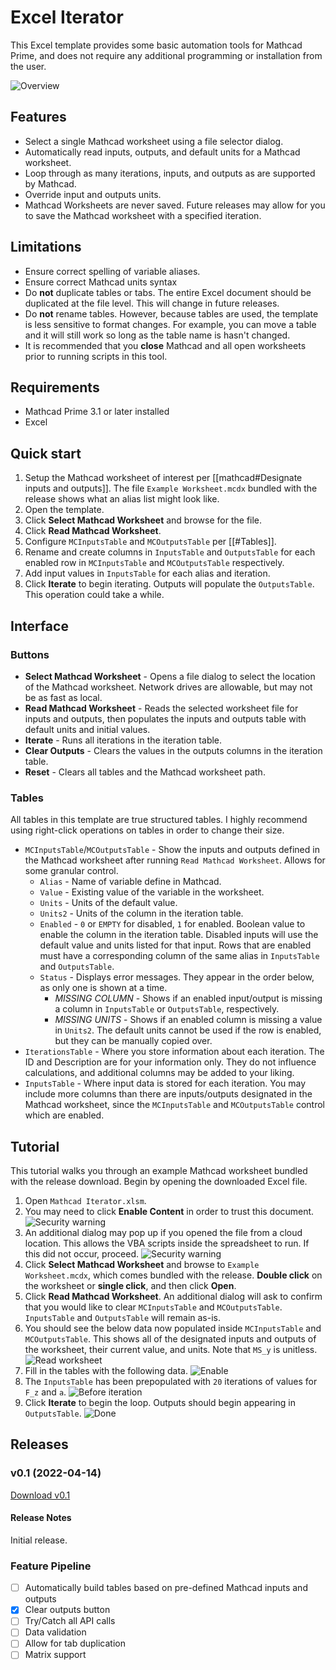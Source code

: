 # Excel Iterator
This Excel template provides some basic automation tools for Mathcad Prime, and does not require any additional programming or installation from the user.

![Overview](img/mathcad_iterator_overview.png)

## Features
- Select a single Mathcad worksheet using a file selector dialog.
- Automatically read inputs, outputs, and default units for a Mathcad worksheet.
- Loop through as many iterations, inputs, and outputs as are supported by Mathcad.
- Override input and outputs units.
- Mathcad Worksheets are never saved. Future releases may allow for you to save the Mathcad worksheet with a specified iteration.

## Limitations
 - Ensure correct spelling of variable aliases.
 - Ensure correct Mathcad units syntax
 - Do **not** duplicate tables or tabs. The entire Excel document should be duplicated at the file level. This will change in future releases.
 - Do **not** rename tables. However, because tables are used, the template is less sensitive to format changes. For example, you can move a table and it will still work so long as the table name is hasn't changed.
 - It is recommended that you **close** Mathcad and all open worksheets prior to running scripts in this tool.

## Requirements
- Mathcad Prime 3.1 or later installed
- Excel

## Quick start
1. Setup the Mathcad worksheet of interest per [[mathcad#Designate inputs and outputs]]. The file `Example Worksheet.mcdx` bundled with the release shows what an alias list might look like.
2. Open the template.
3. Click **Select Mathcad Worksheet** and browse for the file.
4. Click **Read Mathcad Worksheet**.
5. Configure `MCInputsTable` and `MCOutputsTable` per [[#Tables]]. 
6. Rename and create columns in `InputsTable` and `OutputsTable` for each enabled row in `MCInputsTable` and `MCOutputsTable` respectively.
7. Add input values in `InputsTable` for each alias and iteration.
8. Click **Iterate** to begin iterating. Outputs will populate the `OutputsTable`. This operation could take a while.

## Interface
### Buttons
- **Select Mathcad Worksheet** - Opens a file dialog to select the location of the Mathcad worksheet. Network drives are allowable, but may not be as fast as local.
- **Read Mathcad Worksheet** - Reads the selected worksheet file for inputs and outputs, then populates the inputs and outputs table with default units and initial values.
- **Iterate** - Runs all iterations in the iteration table.
- **Clear Outputs** - Clears the values in the outputs columns in the iteration table.
- **Reset** - Clears all tables and the Mathcad worksheet path.

### Tables
All tables in this template are true structured tables. I highly recommend using right-click operations on tables in order to change their size.
- `MCInputsTable`/`MCOutputsTable` - Show the inputs and outputs defined in the Mathcad worksheet after running `Read Mathcad Worksheet`. Allows for some granular control.
	- `Alias` - Name of variable define in Mathcad.
	- `Value` - Existing value of the variable in the worksheet.
	- `Units` - Units of the default value.
	- `Units2` - Units of the column in the iteration table.
	- `Enabled` - `0` or `EMPTY` for disabled, `1` for enabled. Boolean value to enable the column in the iteration table. Disabled inputs will use the default value and units listed for that input. Rows that are enabled must have a corresponding column of the same alias in `InputsTable` and `OutputsTable`.
	- `Status` - Displays error messages. They appear in the order below, as only one is shown at a time.
		- *MISSING COLUMN* - Shows if an enabled input/output is missing a column in `InputsTable` or `OutputsTable`, respectively.
		- *MISSING UNITS* - Shows if an enabled column is missing a value in `Units2`. The default units cannot be used if the row is enabled, but they can be manually copied over.
- `IterationsTable` - Where you store information about each iteration. The ID and Description are for your information only. They do not influence calculations, and additional columns may be added to your liking.
- `InputsTable` - Where input data is stored for each iteration. You may include more columns than there are inputs/outputs designated in the Mathcad worksheet, since the `MCInputsTable` and `MCOutputsTable` control which are enabled.


## Tutorial
This tutorial walks you through an example Mathcad worksheet bundled with the release download. Begin by opening the downloaded Excel file.

1. Open `Mathcad Iterator.xlsm`.
2. You may need to click **Enable Content** in order to trust this document.
   ![Security warning](img/mathcad_iterator_security_warning.png)
3. An additional dialog may pop up if you opened the file from a cloud location. This allows the VBA scripts inside the spreadsheet to run. If this did not occur, proceed.
   ![Security warning](img/mathcad_iterator_security_warning_2.png)
4. Click **Select Mathcad Worksheet** and browse to `Example Worksheet.mcdx`, which comes bundled with the release. **Double click** on the worksheet or **single click**, and then click **Open**.
5. Click **Read Mathcad Worksheet**. An additional dialog will ask to confirm that you would like to clear `MCInputsTable` and `MCOutputsTable`. `InputsTable` and `OutputsTable` will remain as-is.
6. You should see the below data now populated inside `MCInputsTable` and `MCOutputsTable`. This shows all of the designated inputs and outputs of the worksheet, their current value, and units. Note that `MS_y` is unitless.
	  ![Read worksheet](img/mathcad_iterator_read_worksheet.png)    
7. Fill in the tables with the following data.
   ![Enable](img/mathcad_iterator_enable.png)
8. The `InputsTable` has been prepopulated with `20` iterations of values for `F_z` and `a`.
   ![Before iteration](img/mathcad_iterator_before_iteration.png)
9. Click **Iterate** to begin the loop. Outputs should begin appearing in `OutputsTable`.
   ![Done](img/mathcad_iterator_done.png)
 
## Releases
### v0.1 (2022-04-14)
[Download v0.1](https://mathcad.rad.cm/excel-iterator/met-v0.1.zip)
#### Release Notes

Initial release. 

### Feature Pipeline
- [ ] Automatically build tables based on pre-defined Mathcad inputs and outputs
- [x] Clear outputs button
- [ ] Try/Catch all API calls
- [ ] Data validation
- [ ] Allow for tab duplication
- [ ] Matrix support
